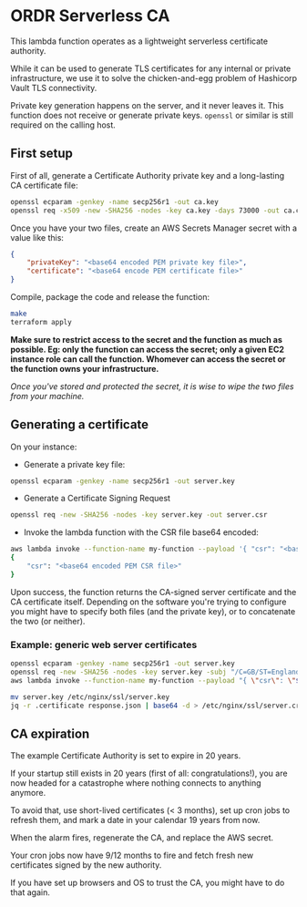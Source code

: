 # ORDR Serverless CA

This lambda function operates as a lightweight serverless certificate authority.

While it can be used to generate TLS certificates for any internal or private 
infrastructure, we use it to solve the chicken-and-egg problem of Hashicorp
Vault TLS connectivity.

Private key generation happens on the server, and it never leaves it. This
function does not receive or generate private keys. `openssl` or similar is
still required on the calling host.

## First setup

First of all, generate a Certificate Authority private key and a long-lasting
CA certificate file:

```bash
openssl ecparam -genkey -name secp256r1 -out ca.key
openssl req -x509 -new -SHA256 -nodes -key ca.key -days 73000 -out ca.crt
```

Once you have your two files, create an AWS Secrets Manager secret with a value
like this:

```json
{
    "privateKey": "<base64 encoded PEM private key file>",
    "certificate": "<base64 encode PEM certificate file>"
}
```

Compile, package the code and release the function:
```bash
make
terraform apply
```

**Make sure to restrict access to the secret and the function as much as
possible. Eg: only the function can access the secret; only a given EC2 instance
role can call the function. Whomever can access the secret or the function owns
your infrastructure.**

*Once you've stored and protected the secret, it is wise to wipe the two files 
from your machine.*

## Generating a certificate

On your instance:
- Generate a private key file:
```bash
openssl ecparam -genkey -name secp256r1 -out server.key
```
- Generate a Certificate Signing Request
```bash
openssl req -new -SHA256 -nodes -key server.key -out server.csr
```
- Invoke the lambda function with the CSR file base64 encoded:
```bash
aws lambda invoke --function-name my-function --payload '{ "csr": "<base64 encode PEM CSR file>" }' response.json
{
    "csr": "<base64 encoded PEM CSR file>"
}
```

Upon success, the function returns the CA-signed server certificate and the
CA certificate itself. Depending on the software you're trying to configure
you might have to specify both files (and the private key), or to
concatenate the two (or neither).

### Example: generic web server certificates

```bash
openssl ecparam -genkey -name secp256r1 -out server.key
openssl req -new -SHA256 -nodes -key server.key -subj "/C=GB/ST=England/L=London/O=ORDR/CN=privatestuff.ordr.menu" -out server.csr
aws lambda invoke --function-name my-function --payload "{ \"csr\": \"$(base64 -w0 server.csr)\" }" response.json

mv server.key /etc/nginx/ssl/server.key
jq -r .certificate response.json | base64 -d > /etc/nginx/ssl/server.crt
```

## CA expiration

The example Certificate Authority is set to expire in 20 years.

If your startup still exists in 20 years (first of all: congratulations!), you
are now headed for a catastrophe where nothing connects to anything anymore.

To avoid that, use short-lived certificates (< 3 months), set up cron jobs to
refresh them, and mark a date in your calendar 19 years from now.

When the alarm fires, regenerate the CA, and replace the AWS secret.

Your cron jobs now have 9/12 months to fire and fetch fresh new certificates
signed by the new authority.

If you have set up browsers and OS to trust the CA, you might have to do that
again.